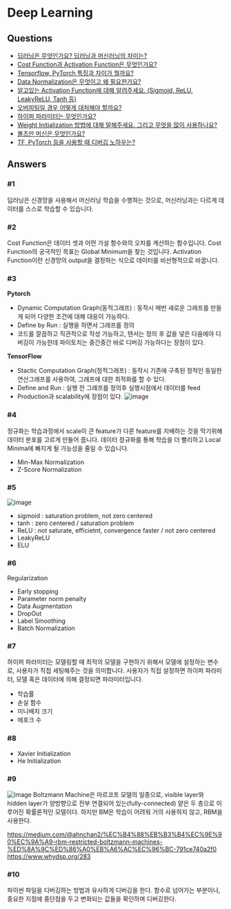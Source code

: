 # Deep Learning
## Questions  
* [딥러닝은 무엇인가요? 딥러닝과 머신러닝의 차이는?](#1)  
* [Cost Function과 Activation Function은 무엇인가요?](#2)  
* [Tensorflow, PyTorch 특징과 차이가 뭘까요?](#3)  
* [Data Normalization은 무엇이고 왜 필요한가요?](#4)  
* [알고있는 Activation Function에 대해 알려주세요. (Sigmoid, ReLU, LeakyReLU, Tanh 등)](#5)
* [오버피팅일 경우 어떻게 대처해야 할까요?](#6)
* [하이퍼 파라미터는 무엇인가요?](#7)
* [Weight Initialization 방법에 대해 말해주세요. 그리고 무엇을 많이 사용하나요?](#8)
* [볼츠만 머신은 무엇인가요?](#9)
* [TF, PyTorch 등을 사용할 때 디버깅 노하우는?](#10)


  
## Answers  
### #1
딥러닝은 신경망을 사용해서 머신러닝 학습을 수행하는 것으로, 머신러닝과는 다르게 데이터를 스스로 학습할 수 있습니다.
### #2
Cost Function은 데이터 셋과 어떤 가설 함수와의 오차를 계산하는 함수입니다. Cost Function의 궁극적인 목표는 Global Minimum을 찾는 것입니다. Activation Function이란 신경망의 output을 결정하는 식으로 데이터를 비선형적으로 바꿉니다. 
### #3
**Pytorch**
- Dynamic Computation Graph(동적그래프) : 동작시 매번 새로운 그래프를 만들게 되어 다양한 조건에 대해 대응이 가능하다.
- Define by Run : 실행을 하면서 그래프를 정의
- 코드를 깔끔하고 직관적으로 작성 가능하고, 텐서는 정의 후 값을 넣은 다음에야 디버깅이 가능한데 파이토치는 중간중간 바로 디버깅 가능하다는 장점이 있다.  
  
**TensorFlow**
- Stactic Computation Graph(정적그래프) : 동작시 기존에 구축된 정적인 동일한 연산그래프를 사용하여, 그래프에 대한 최적화를 할 수 있다.
- Define and Run : 실행 전 그래프를 정의후 실행시점에서 데이터를 feed
- Production과 scalability에 장점이 있다.
![image](https://user-images.githubusercontent.com/49435163/134613605-ad0b6bbd-fa19-482c-82ac-fc7b7b58db77.png)

### #4
정규화는 학습과정에서 scale이 큰 feature가 다른 feature를 지배하는 것을 막기위해 데이터 분포를 고르게 만들어 줍니다. 데이터 정규화를 통해 학습을 더 빨리하고 Local Minima에 빠지게 될 가능성을 줄일 수 있습니다. 
- Min-Max Normalization
- Z-Score Normalization
### #5

![image](https://user-images.githubusercontent.com/49435163/137356616-916ba810-2ba8-4a61-9f2c-defc32ac8e08.png)

- sigmoid : saturation problem, not zero centered
- tanh : zero centered / saturation problem
- ReLU : not saturate, efficietnt, convergence faster / not zero centered
- LeakyReLU
- ELU
### #6
Regularization
- Early stopping
- Parameter norm penalty
- Data Augmentation
- DropOut
- Label Smoothing
- Batch Normalization
### #7
하이퍼 파라미터는 모델링할 때 최적의 모델을 구현하기 위해서 모델에 설정하는 변수로, 사용자가 직접 세팅해주는 것을 의미합니다. 사용자가 직접 설정하면 하이퍼 파라미터, 모델 혹은 데이터에 의해 결정되면 파라미터입니다.
- 학습률
- 손실 함수
- 미니배치 크기
- 에포크 수

### #8
- Xavier Initialization
- He Initialization
  
### #9
![image](https://s3.us-west-2.amazonaws.com/secure.notion-static.com/3a7abd61-108b-4b6b-8443-177ff86db53b/Untitled.png?X-Amz-Algorithm=AWS4-HMAC-SHA256&X-Amz-Credential=AKIAT73L2G45O3KS52Y5%2F20211014%2Fus-west-2%2Fs3%2Faws4_request&X-Amz-Date=20211014T162937Z&X-Amz-Expires=86400&X-Amz-Signature=e9a1f8e1f4d8fe94ba78d3cfbe59738f0a2cd32ea49f32281823c5515cc4011c&X-Amz-SignedHeaders=host&response-content-disposition=filename%20%3D%22Untitled.png%22)
Boltzmann Machine은 마르코프 모델의 일종으로, visible layer와 hidden layer가 양방향으로 전부 연결되어 있는(fully-connected) 얕은 두 층으로 이루어진 확률론적인 모델이다. 하지만 BM은 학습이 어려워 거의 사용하지 않고, RBM을 사용한다.

https://medium.com/@ahnchan2/%EC%B4%88%EB%B3%B4%EC%9E%90%EC%9A%A9-rbm-restricted-boltzmann-machines-%ED%8A%9C%ED%86%A0%EB%A6%AC%EC%96%BC-791ce740a2f0
https://www.whydsp.org/283
### #10
파이썬 파일을 디버깅하는 방법과 유사하게 디버깅을 한다. 함수로 넘어가는 부분이나, 중요한 지점에 중단점을 두고 변화되는 값들을 확인하며 디버깅한다. 
